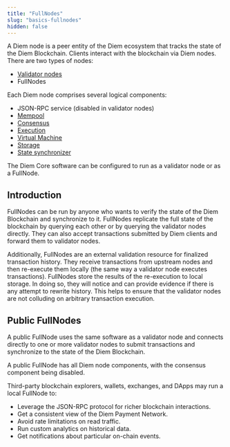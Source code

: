 ```yaml
---
title: "FullNodes"
slug: "basics-fullnodes"
hidden: false
---
```

A Diem node is a peer entity of the Diem ecosystem that tracks the <Glossary>state</Glossary> of the Diem Blockchain. Clients interact with the blockchain via Diem nodes. There are two types of nodes:
* <a href="/docs/basics/basics-validator-nodes" target="_blank">Validator nodes</a>
* FullNodes

Each Diem node comprises several logical components:
* <Glossary>JSON-RPC service</Glossary> (disabled in validator nodes)
* <a href="/docs/basics/basics-validator-nodes#mempool" target="_blank">Mempool</a>
* <a href="/docs/basics/basics-validator-nodes#consensus" target="_blank">Consensus</a>
* <a href="/docs/basics/basics-validator-nodes#execution" target="_blank">Execution</a>
* <a href="/docs/basics/basics-validator-nodes#virtual-machine" target="_blank">Virtual Machine</a>
* <a href="/docs/basics/basics-validator-nodes#storage" target="_blank">Storage</a>
* <a href="/docs/basics/basics-validator-nodes#state-synchronizer" target="_blank">State synchronizer</a>

The <Glossary>Diem Core</Glossary> software can be configured to run as a validator node or as a FullNode.

## Introduction

FullNodes can be run by anyone who wants to verify the state of the Diem Blockchain and synchronize to it. FullNodes replicate the full state of the blockchain by querying each other or by querying the validator nodes directly.  They can also accept transactions submitted by Diem clients and forward them to validator nodes.

Additionally, FullNodes are an external validation resource for finalized transaction history. They receive transactions from upstream nodes and then re-execute them locally (the same way a validator node executes transactions). FullNodes store the results of the re-execution to local storage. In doing so, they will notice and can provide evidence if there is any attempt to rewrite history. This helps to ensure that the validator nodes are not colluding on arbitrary transaction execution.
 
## Public FullNodes
A public FullNode uses the same software as a validator node and connects directly to one or more validator nodes to submit transactions and synchronize to the <Glossary>state</Glossary> of the Diem Blockchain. 

A public FullNode has all Diem node components, with the consensus component being disabled. 

Third-party blockchain explorers, wallets, exchanges, and DApps may run a local FullNode to:
* Leverage the JSON-RPC protocol for richer blockchain interactions.
* Get a consistent view of the Diem Payment Network.
* Avoid rate limitations on read traffic.
* Run custom analytics on historical data.
* Get notifications about particular on-chain events.